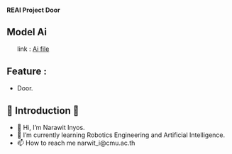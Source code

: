 <h4> REAI Project Door </h4>
<h2>Model Ai</h2>
<ul>
    link : <a href="https://drive.google.com/file/d/1fdTDIiVtQdvnMUq1tuCjKqjwSFWK402i/view?usp=sharing">Ai file</a>
</ul>
<h2>Feature :</h2>
<ul>
    <li>Door.</li>
</ul>
<h2>👏 Introduction 👏</h2>
<ul>
    <li>👋 Hi, I’m Narawit Inyos.</li>
    <li>🌱 I’m currently learning Robotics Engineering and Artificial Intelligence.</li>
    <li>📫 How to reach me narwit_i@cmu.ac.th</li>
</ul>
